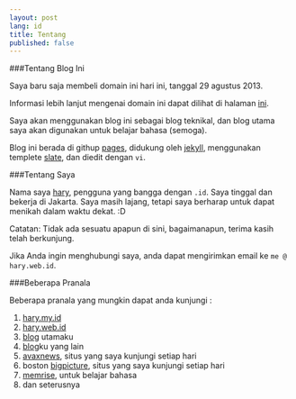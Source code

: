 ```yaml
---
layout: post
lang: id
title: Tentang
published: false
---
```


<!-- more -->

###Tentang Blog Ini

Saya baru saja membeli domain ini hari ini, tanggal 29 agustus 2013.

Informasi lebih lanjut mengenai domain ini dapat dilihat di halaman [ini](http://hary.my.id/id/new-domain).

Saya akan menggunakan blog ini sebagai blog teknikal, dan blog utama saya akan digunakan untuk belajar bahasa (semoga).

Blog ini berada di githup [pages](http://pages.github.com), didukung oleh [jekyll](https://github.com/mojombo/jekyll), menggunakan templete [slate](https://github.com/jsncostello/slate), dan diedit dengan `vi`.


###Tentang Saya

Nama saya [hary](http://hary.my.id/id), pengguna yang bangga dengan `.id`. Saya tinggal dan bekerja di Jakarta. Saya masih lajang, tetapi saya berharap untuk dapat menikah dalam waktu dekat. :D

Catatan: Tidak ada sesuatu apapun di sini, bagaimanapun, terima kasih telah berkunjung.

Jika Anda ingin menghubungi saya, anda dapat mengirimkan email ke `me @ hary.web.id`.

###Beberapa Pranala

Beberapa pranala yang mungkin dapat anda kunjungi :

1. [hary.my.id](http://hary.my.id) 
2. [hary.web.id](http://hary.web.id) 
3. [blog](http://blog.hary.web.id) utamaku
4. [blog](http://hary.my.id/en)ku yang lain
5. [avaxnews](http://www.avaxnews.net), situs yang saya kunjungi setiap hari
6. boston [bigpicture](http://www.boston.com/bigpicture), situs yang saya kunjungi setiap hari
7. [memrise](http://www.memrise.com), untuk belajar bahasa
8. dan seterusnya

